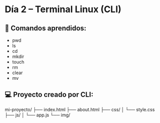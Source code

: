 # Día 2 – Terminal Linux (CLI)

## 🧠 Comandos aprendidos:
- pwd
- ls
- cd
- mkdir
- touch
- rm
- clear
- mv

## 💻 Proyecto creado por CLI:

mi-proyecto/
├── index.html
├── about.html
├── css/
│ └── style.css
├── js/
│ └── app.js
└── img/